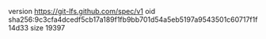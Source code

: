 version https://git-lfs.github.com/spec/v1
oid sha256:9c3cfa4dcedf5cb17a189f1fb9bb701d54a5eb5197a9543501c60717f1f14d33
size 19397
